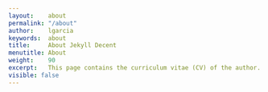 ```yaml
---
layout:    about
permalink: "/about"
author:    lgarcia
keywords:  about
title:     About Jekyll Decent
menutitle: About
weight:    90
excerpt:   This page contains the curriculum vitae (CV) of the author.
visible: false
--- 
```

<script async defer src="https://buttons.github.io/buttons.js"></script>

<!--
If you like this theme and like to show your appreciation then please leave a star in the GitHub repository or [buy me a coffee](https://www.paypal.me/jenswillmer/3) - Thank you!-->

<!--<p class="github-button-container">
<a class="github-button" href="https://github.com/jwillmer/jekyllDecent" data-size="large" data-show-count="true" aria-label="Star jwillmer/jekyllDecent on GitHub">jekyllDecent</a>
</p>-->